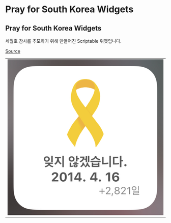 # Pray for South Korea Widgets

## Pray for South Korea Widgets

세월호 참사를 추모하기 위해 만들어진 Scriptable 위젯입니다.

[Source](pray4southkorea.js)

|                     |
| ------------------- |
| ![](img/logo.png) |
